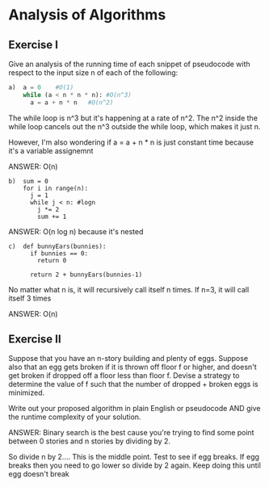 # Analysis of Algorithms

## Exercise I

Give an analysis of the running time of each snippet of
pseudocode with respect to the input size n of each of the following:

```python
a)  a = 0    #O(1)
    while (a < n * n * n): #O(n^3)
      a = a + n * n   #O(n^2)
```
The while loop is n^3 but it's happening at a rate of n^2. The n^2 inside the while loop 
cancels out the n^3 outside the while loop, which makes it just n. 

However, I'm also wondering if a = a + n * n is just constant time because it's a variable assignemnt

ANSWER: O(n)


```
b)  sum = 0
    for i in range(n): 
      j = 1
      while j < n: #logn
        j *= 2
        sum += 1
```

ANSWER: O(n log n) because it's nested

```
c)  def bunnyEars(bunnies):
      if bunnies == 0:
        return 0

      return 2 + bunnyEars(bunnies-1)
```
No matter what n is, it will recursively call itself n times. If n=3, it will call itself 3 times

ANSWER: O(n)

## Exercise II

Suppose that you have an n-story building and plenty of eggs. Suppose also that an egg gets broken if it is thrown off floor f or higher, and doesn't get broken if dropped off a floor less than floor f. Devise a strategy to determine the value of f such that the number of dropped + broken eggs is minimized.

Write out your proposed algorithm in plain English or pseudocode AND give the runtime complexity of your solution.


ANSWER: Binary search is the best cause you're trying to find some point between 0 stories and n stories by dividing by 2.

So divide n by 2.... This is the middle point. Test to see if egg breaks. If egg breaks then you need to go lower so divide by 2 again. Keep doing this until egg doesn't break
